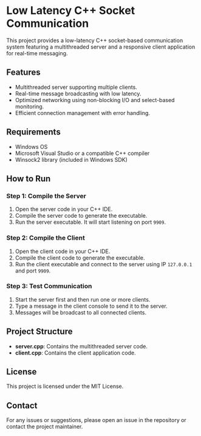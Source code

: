 # Low Latency C++ Socket Communication

This project provides a low-latency C++ socket-based communication system featuring a multithreaded server and a responsive client application for real-time messaging.

## Features
- Multithreaded server supporting multiple clients.
- Real-time message broadcasting with low latency.
- Optimized networking using non-blocking I/O and select-based monitoring.
- Efficient connection management with error handling.

## Requirements
- Windows OS
- Microsoft Visual Studio or a compatible C++ compiler
- Winsock2 library (included in Windows SDK)

## How to Run
### Step 1: Compile the Server
1. Open the server code in your C++ IDE.
2. Compile the server code to generate the executable.
3. Run the server executable. It will start listening on port `9909`.

### Step 2: Compile the Client
1. Open the client code in your C++ IDE.
2. Compile the client code to generate the executable.
3. Run the client executable and connect to the server using IP `127.0.0.1` and port `9909`.

### Step 3: Test Communication
1. Start the server first and then run one or more clients.
2. Type a message in the client console to send it to the server.
3. Messages will be broadcast to all connected clients.

## Project Structure
- **server.cpp**: Contains the multithreaded server code.
- **client.cpp**: Contains the client application code.

## License
This project is licensed under the MIT License.

## Contact
For any issues or suggestions, please open an issue in the repository or contact the project maintainer.
